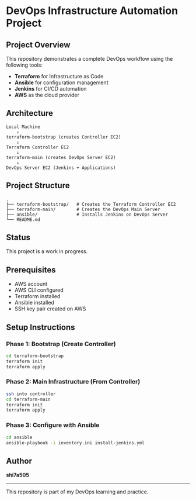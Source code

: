 # DevOps Infrastructure Automation Project

## Project Overview

This repository demonstrates a complete DevOps workflow using the following tools:
- **Terraform** for Infrastructure as Code
- **Ansible** for configuration management
- **Jenkins** for CI/CD automation
- **AWS** as the cloud provider

## Architecture

```
Local Machine
    ↓
terraform-bootstrap (creates Controller EC2)
    ↓
Terraform Controller EC2
    ↓
terraform-main (creates DevOps Server EC2)
    ↓
DevOps Server EC2 (Jenkins + Applications)
```

## Project Structure

```
.
├── terraform-bootstrap/   # Creates the Terraform Controller EC2
├── terraform-main/        # Creates the DevOps Main Server
├── ansible/               # Installs Jenkins on DevOps Server
└── README.md
```

## Status

This project is a work in progress.

## Prerequisites

- AWS account
- AWS CLI configured
- Terraform installed
- Ansible installed
- SSH key pair created on AWS

## Setup Instructions

### Phase 1: Bootstrap (Create Controller)
```bash
cd terraform-bootstrap
terraform init
terraform apply
```

### Phase 2: Main Infrastructure (From Controller)
```bash
ssh into controller
cd terraform-main
terraform init
terraform apply
```

### Phase 3: Configure with Ansible
```bash
cd ansible
ansible-playbook -i inventory.ini install-jenkins.yml
```

## Author

**shi7a505**

---

This repository is part of my DevOps learning and practice.
